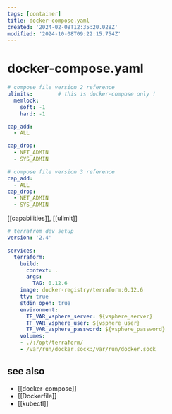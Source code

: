 ```yaml
---
tags: [container]
title: docker-compose.yaml
created: '2024-02-08T12:35:20.028Z'
modified: '2024-10-08T09:22:15.754Z'
---
```


# docker-compose.yaml

```yml
# compose file version 2 reference
ulimits:        # this is docker-compose only !
  memlock:
    soft: -1
    hard: -1

cap_add:
  - ALL

cap_drop:
  - NET_ADMIN
  - SYS_ADMIN
```

```yml
# compose file version 3 reference
cap_add:
  - ALL
cap_drop:
  - NET_ADMIN
  - SYS_ADMIN
```

[[capabilities]], [[ulimit]]

```yml
# terrafrom dev setup
version: '2.4'

services:
  terraform:
    build:
      context: .
      args:
        TAG: 0.12.6
    image: docker-registry/terraform:0.12.6
    tty: true
    stdin_open: true
    environment:
      TF_VAR_vsphere_server: ${vsphere_server}
      TF_VAR_vsphere_user: ${vsphere_user}
      TF_VAR_vsphere_password: ${vsphere_password}
    volumes:
    - ./:/opt/terraform/
    - /var/run/docker.sock:/var/run/docker.sock
```

## see also

- [[docker-compose]]
- [[Dockerfile]]
- [[kubectl]]
